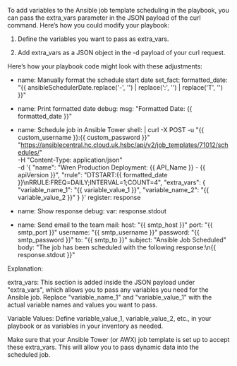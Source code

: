 To add variables to the Ansible job template scheduling in the playbook, you can pass the extra_vars parameter in the JSON payload of the curl command. Here’s how you could modify your playbook:

1. Define the variables you want to pass as extra_vars.


2. Add extra_vars as a JSON object in the -d payload of your curl request.



Here’s how your playbook code might look with these adjustments:

- name: Manually format the schedule start date
  set_fact:
    formatted_date: "{{ ansibleSchedulerDate.replace('-', '') | replace(':', '') | replace('T', '') }}"

- name: Print formatted date
  debug:
    msg: "Formatted Date: {{ formatted_date }}"

- name: Schedule job in Ansible Tower
  shell: |
    curl -X POST -u "{{ custom_username }}:{{ custom_password }}" \
    "https://ansiblecentral.hc.cloud.uk.hsbc/api/v2/job_templates/71012/schedules/" \
    -H "Content-Type: application/json" \
    -d '{
          "name": "Wren Production Deployment: {{ API_Name }} - {{ apiVersion }}",
          "rrule": "DTSTART:{{ formatted_date }}\nRRULE:FREQ=DAILY;INTERVAL=1;COUNT=4",
          "extra_vars": {
            "variable_name_1": "{{ variable_value_1 }}",
            "variable_name_2": "{{ variable_value_2 }}"
          }
        }'
  register: response

- name: Show response
  debug:
    var: response.stdout

- name: Send email to the team
  mail:
    host: "{{ smtp_host }}"
    port: "{{ smtp_port }}"
    username: "{{ smtp_username }}"
    password: "{{ smtp_password }}"
    to: "{{ smtp_to }}"
    subject: "Ansible Job Scheduled"
    body: "The job has been scheduled with the following response:\n{{ response.stdout }}"

Explanation:

extra_vars: This section is added inside the JSON payload under "extra_vars", which allows you to pass any variables you need for the Ansible job. Replace "variable_name_1" and "variable_value_1" with the actual variable names and values you want to pass.

Variable Values: Define variable_value_1, variable_value_2, etc., in your playbook or as variables in your inventory as needed.


Make sure that your Ansible Tower (or AWX) job template is set up to accept these extra_vars. This will allow you to pass dynamic data into the scheduled job.

